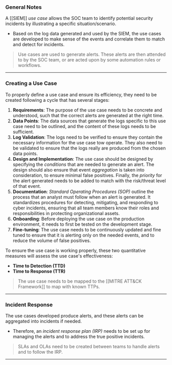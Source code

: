 ### General Notes

A [[SIEM]] _use case_ allows the SOC team to identify potential security incidents by illustrating a specific situation/scenario.
- Based on the log data generated and used by the SIEM, the use cases are developed to make sense of the events and correlate them to match and detect for incidents.

> Use cases are used to generate alerts. These alerts are then attended to by the SOC team, or are acted upon by some automation rules or workflows.

---
### Creating a Use Case

To properly define a use case and ensure its efficiency, they need to be created following a cycle that has several stages:

1. **Requirements**: The purpose of the use case needs to be concrete and understood, such that the correct alerts are generated at the right time.
2. **Data Points**: The data sources that generate the logs specific to this use case need to be outlined, and the content of these logs needs to be sufficient.
3. **Log Validation**: The logs need to be verified to ensure they contain the necessary information for the use case tow operate. They also need to be validated to ensure that the logs really are produced from the chosen data points.
4. **Design and Implementation**: The use case should be designed by specifying the _conditions_ that are needed to generate an alert. The design should also ensure that event _aggregation_ is taken into consideration, to ensure minimal false positives. Finally, the _priority_ for the alert generated needs to be added to match with the risk/threat level of that event.
5. **Documentation**: _Standard Operating Procedures (SOP)_ outline the process that an analyst must follow when an alert is generated. It standardizes procedures for detecting, mitigating, and responding to cyber incidents, ensuring that all team members know their roles and responsibilities in protecting organizational assets.
6. **Onboarding**: Before deploying the use case on the production environment, it needs to first be tested on the development stage.
7. **Fine-tuning**: The use case needs to be continuously updated and fine tuned to ensure that it is alerting only on the needed events, and to reduce the volume of false positives.

To ensure the use case is working properly, these two quantitative measures will assess the use case's effectiveness:

- **Time to Detection (TTD)**
- **Time to Response (TTR)**

> The use case needs to be mapped to the [[MITRE ATT&CK Framework]] to map with known TTPs.

---
### Incident Response

The use cases developed produce alerts, and these alerts can be aggregated into incidents if needed.
- Therefore, an _incident response plan (IRP)_ needs to be set up for managing the alerts and to address the true positive incidents.

> SLAs and OLAs need to be created between teams to handle alerts and to follow the IRP.

---
